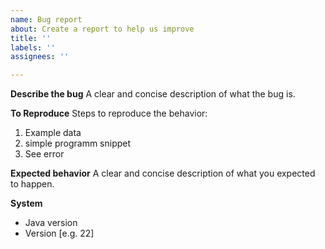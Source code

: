 ```yaml
---
name: Bug report
about: Create a report to help us improve
title: ''
labels: ''
assignees: ''

---
```


**Describe the bug**
A clear and concise description of what the bug is.

**To Reproduce**
Steps to reproduce the behavior:
1. Example data
2. simple programm snippet
3. See error

**Expected behavior**
A clear and concise description of what you expected to happen.

**System**
 - Java version
 - Version [e.g. 22]
